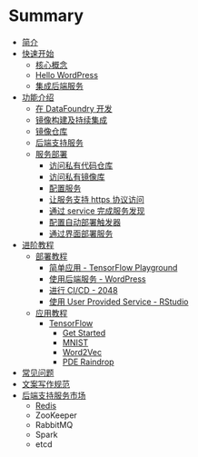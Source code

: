 # Summary

* [简介](README.md)
* [快速开始](Quick_Start/README.md)
   * [核心概念](Quick_Start/Basic_Concepts.md)
   * [Hello WordPress](Quick_Start/Deploy.md)
   * [集成后端服务](Quick_Start/Bind_Backing_Services.md)
* [功能介绍](Function/README.md)
   * [在 DataFoundry 开发](Function/Development_on_DataFoundry.md)
   * [镜像构建及持续集成](Function/Image_Build&CI.md)
   * [镜像仓库](Function/Registry.md)
   * [后端支持服务](Function/Backing_Services.md)
   * [服务部署](Function/Service_Deployment/README.md)
       * [访问私有代码仓库](Function/Service_Deployment/Access_Private_Code_Repos.md)
       * [访问私有镜像库](Function/Service_Deployment/Access_Private_Image_Registry.md)
       * [配置服务](Function/Service_Deployment/Config_Service.md)
       * [让服务支持 https 协议访问](Function/Service_Deployment/Router_Configuration.md)
       * [通过 service 完成服务发现](Function/Service_Deployment/Service_Discovery.md)
       * [配置自动部署触发器](Function/Service_Deployment/Config_Deploy_Trigger.md)
       * [通过界面部署服务](Function/Service_Deployment/Deploy_GUI.md)
* [进阶教程](Tutorials/README.md)
   * [部署教程](Tutorials/Deployment_Cases/README.md)
       * [简单应用 - TensorFlow Playground](Tutorials/Deployment_Cases/GuestBook_Chapter_1.md)
       * [使用后端服务 - WordPress](Tutorials/Deployment_Cases/GuestBook_Chapter_2.md)
       * [进行 CI/CD - 2048](Tutorials/Deployment_Cases/GuestBook_Chapter_3.md)
       * [使用 User Provided Service - RStudio](Tutorials/Deployment_Cases/GuestBook_Chapter_4.md)
   * [应用教程](Tutorials/Application_Cases/README.md)
       * [TensorFlow](Tutorials/Application_Cases/TensorFlow/README.md)
           * [Get Started](Tutorials/Application_Cases/TensorFlow/Tutorials/Get_Started.md)
           * [MNIST](Tutorials/Application_Cases/TensorFlow/Tutorials/MNIST.md)
           * [Word2Vec](Tutorials/Application_Cases/TensorFlow/Tutorials/Word2Vec.md)
           * [PDE Raindrop](Tutorials/Application_Cases/TensorFlow/Tutorials/PDE_Raindrop.md)
* [常见问题](FAQ.md)
* [文案写作规范](Writing_Norms.md)
* [后端支持服务市场](backingservice_marketplace/README.md)
   * [Redis](backingservice_marketplace/redis.md)
   * ZooKeeper
   * RabbitMQ
   * Spark
   * etcd

